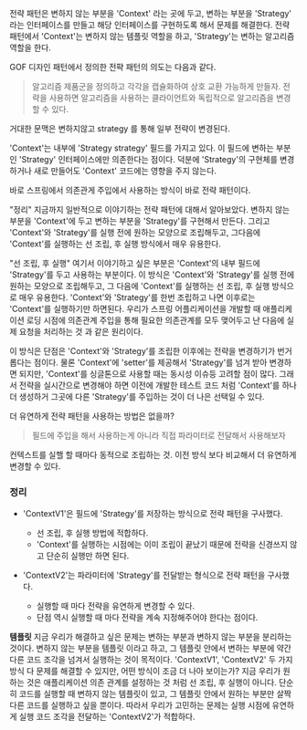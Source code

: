 전략 패턴은 변하지 않는 부분을 'Context' 라는 곳에 두고, 변하는 부분을 'Strategy' 라는 인터페이스를 만들고 해당 인터페이스를 구현하도록 해서 문제를 해결한다. 전략 패턴에서 'Context'는
변하지 않는 템플릿 역할을 하고, 'Strategy'는 변하는 알고리즘 역할을 한다.

GOF 디자인 패턴에서 정의한 전퍅 패턴의 의도는 다음과 같다.
> 알고리즘 제품군을 정의하고 각각을 캡슐화하여 상호 교환 가능하게 만들자. 전략을 사용하면 알고리즘을 사용하는 클라이언트와 독립적으로 알고리즘을 변경할 수 있다.


거대한 문맥은 변하지않고 strategy 를 통해 일부 전략이 변경된다.

'Context'는 내부에 'Strategy strategy' 필드를 가지고 있다.
이 필드에 변하는 부분인 'Strategy' 인터페이스에만 의존한다는 점이다.
덕분에 'Strategy'의 구현체를 변경하거나 새로 만들어도 'Context' 코드에는 영향을 주지 않는다.

바로 스프링에서 의존관게 주입에서 사용하는 방식이 바로 전략 패턴이다.


"정리"
지금까지 일반적으로 이야기하는 전략 패턴에 대해서 알아보았다.
변하지 않는 부분을 'Context'에 두고 변하는 부분을 'Strategy'를 구현해서 만든다.
그리고 'Context'와 'Strategy'를 실행 전에 원하는 모양으로 조립해두고, 그다음에 'Context'를 실행하는 선 조립, 후 실행 방식에서 매우 유용한다.


"선 조립, 후 실행"
여기서 이야기하고 싶은 부분은 'Context'의 내부 필드에 'Strategy'를 두고 사용하는 부분이다.
이 방식은 'Context'와 'Strategy'를 실행 전에 원하는 모양으로 조립해두고, 그 다음에 'Context'를 실행하는 선 조립, 후 실행 방식으로 매우 유용한다.
'Context'와 'Strategy'를 한번 조립하고 나면 이후로는 'Context'를 실행하기만 하면된다.
우리가 스프링 어플리케이션을 개발할 때 애플리케이션 로딩 시점에 의존관계 주입을 통해 필요한 의존관계를 모두 맺어두고 난 다음에 실제 요청을 처리하는 것 과 같은 원리이다.

이 방식은 단점은 'Context'와 'Strategy'를 조립한 이후에는 전략을 변경하기가 번거롭다는 점이다. 물론 'Context'에 'setter'를 제공해서 'Strategy'를 넘겨 받아 변경하면 되지만,
'Context'를 싱글톤으로 사용할 때는 동시성 이슈등 고려할 점이 많다.
그래서 전략을 실시간으로 변경해야 하면 이전에 개발한 테스트 코드 처럼 'Context'를 하나더 생성하거 그곳에 다른 'Strategy'를 주입하는 것이 더 나은 선택일 수 있다.



더 유연하게 전략 패턴을 사용하는 방법은 없을까?

> 필드에 주입을 해서 사용하는게 아니라 직접 파라미터로 전달해서 사용해보자

컨텍스트를 실핼 할 때마다 동적으로 조립하는 것.
이전 방식 보다 비교해서 더 유연하게 변경할 수 있다.


### 정리

- 'ContextV1'은 필드에 'Strategy'를 저장하는 방식으로 전략 패턴을 구사했다.
  - 선 조립, 후 실행 방법에 적합하다.
  - 'Context'를 실행하는 시점에는 이미 조립이 끝났기 때문에 전략을 신경쓰지 않고 단순히 실행만 하면 된다.

- 'ContextV2'는 파라미터에 'Strategy'를 전달받는 형식으로 전략 패턴을 구사했다.
  - 실행할 때 마다 전략을 유연하게 변경할 수 있다.
  - 단점 역시 실행할 때 마다 전략을 계속 지정해주어야 한다는 점이다.

**템플릿**
지금 우리가 해결하고 싶은 문제는 변하는 부분과 변하지 않는 부분을 분리하는 것이다.
변하지 않는 부분을 템플릿 이라고 하고, 그 템플릿 안에서 변하는 부분에 약간 다른 코드 조각을 넘겨서 실행하는 것이 목적이다.
'ContextV1', 'ContextV2' 두 가지 방식 다 문제를 해결할 수 있지만, 어떤 방식이 조금 더 나아 보이는가?
지금 우리가 원하는 것은 애플리케이션 의존 관계를 설정하는 것 처럼 선 조립, 후 실행이 아니다. 단순히 코드를 실행할 때 변하지 않는
템플릿이 있고, 그 템플릿 안에서 원하는 부분만 살짝 다른 코드를 실행하고 싶을 뿐이다.
따라서 우리가 고민하는 문제는 실행 시점에 유연하게 실행 코드 조각을 전달하는 'ContextV2'가 적합하다.




